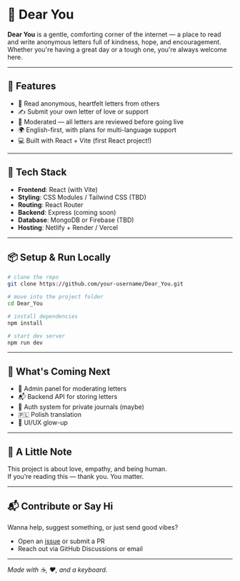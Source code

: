 # 💌 Dear You

**Dear You** is a gentle, comforting corner of the internet — a place to read and write anonymous letters full of kindness, hope, and encouragement. Whether you're having a great day or a tough one, you're always welcome here.

---

## 🌸 Features

- 📖 Read anonymous, heartfelt letters from others
- ✍️ Submit your own letter of love or support
- 🔐 Moderated — all letters are reviewed before going live
- 🌍 English-first, with plans for multi-language support
- 💻 Built with React + Vite (first React project!)

---

## 🚀 Tech Stack

- **Frontend**: React (with Vite)
- **Styling**: CSS Modules / Tailwind CSS (TBD)
- **Routing**: React Router
- **Backend**: Express (coming soon)
- **Database**: MongoDB or Firebase (TBD)
- **Hosting**: Netlify + Render / Vercel

---

## 📦 Setup & Run Locally

```bash
# clone the repo
git clone https://github.com/your-username/Dear_You.git

# move into the project folder
cd Dear_You

# install dependencies
npm install

# start dev server
npm run dev
```
---

## 🌱 What's Coming Next

- 🔐 Admin panel for moderating letters  
- 📬 Backend API for storing letters  
- 📝 Auth system for private journals (maybe)  
- 🇵🇱 Polish translation  
- 🎨 UI/UX glow-up  

---

## 🤍 A Little Note

This project is about love, empathy, and being human.  
If you’re reading this — thank you. You matter.

---

## 📬 Contribute or Say Hi

Wanna help, suggest something, or just send good vibes?

- Open an [issue](https://github.com/your-username/Dear_You/issues) or submit a PR  
- Reach out via GitHub Discussions or email  

---

_Made with ☕, ❤️, and a keyboard._
